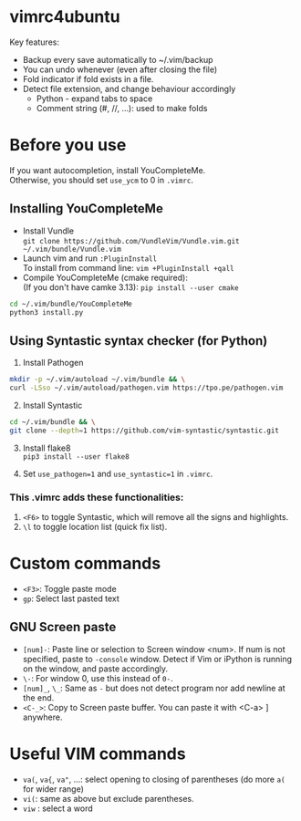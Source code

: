 # vimrc4ubuntu
Key features:

- Backup every save automatically to ~/.vim/backup
- You can undo whenever (even after closing the file)
- Fold indicator if fold exists in a file.
- Detect file extension, and change behaviour accordingly
  - Python - expand tabs to space
  - Comment string (#, //, ...): used to make folds

# Before you use
If you want autocompletion, install YouCompleteMe.  
Otherwise, you should set `use_ycm` to 0 in `.vimrc`.

## Installing YouCompleteMe
- Install Vundle  
`git clone https://github.com/VundleVim/Vundle.vim.git ~/.vim/bundle/Vundle.vim`  
- Launch vim and run `:PluginInstall`  
To install from command line: `vim +PluginInstall +qall`  
- Compile YouCompleteMe (cmake required):  
(If you don't have camke 3.13): `pip install --user cmake`  
```bash
cd ~/.vim/bundle/YouCompleteMe
python3 install.py
```


## Using Syntastic syntax checker (for Python)

1. Install Pathogen  
```bash
mkdir -p ~/.vim/autoload ~/.vim/bundle && \
curl -LSso ~/.vim/autoload/pathogen.vim https://tpo.pe/pathogen.vim
```  
2. Install Syntastic  
```bash
cd ~/.vim/bundle && \
git clone --depth=1 https://github.com/vim-syntastic/syntastic.git
```  
3. Install flake8  
`pip3 install --user flake8`  

4. Set `use_pathogen=1` and `use_syntastic=1` in `.vimrc`.  

### This .vimrc adds these functionalities:

1. `<F6>` to toggle Syntastic, which will remove all the signs and highlights.
2. `\l` to toggle location list (quick fix list).


# Custom commands

- `<F3>`: Toggle paste mode
- `gp`: Select last pasted text

## GNU Screen paste
- `[num]-`: Paste line or selection to Screen window \<num\>. If num is not specified, paste to `-console` window. Detect if Vim or iPython is running on the window, and paste accordingly.
- `\-`: For window 0, use this instead of `0-`.
- `[num]_`, `\_`: Same as `-` but does not detect program nor add newline at the end.
- `<C-_>`: Copy to Screen paste buffer. You can paste it with \<C-a\> \] anywhere.



# Useful VIM commands

- `va(`, `va{`, `va"`, ...: select opening to closing of parentheses (do more `a(` for wider range)
- `vi(`: same as above but exclude parentheses.
- `viw` : select a word


